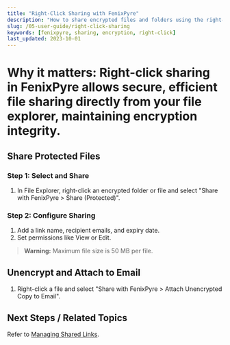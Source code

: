 ```yaml
---
title: "Right-Click Sharing with FenixPyre"
description: "How to share encrypted files and folders using the right-click menu in FenixPyre."
slug: /05-user-guide/right-click-sharing
keywords: [fenixpyre, sharing, encryption, right-click]
last_updated: 2023-10-01
---
```


# Why it matters: Right-click sharing in FenixPyre allows secure, efficient file sharing directly from your file explorer, maintaining encryption integrity.

## Share Protected Files

### Step 1: Select and Share

1. In File Explorer, right-click an encrypted folder or file and select "Share with FenixPyre > Share (Protected)".
   <!-- IMG: ./media/right-click-sharing/share-protected.png | Alt: Right-click share option -->

### Step 2: Configure Sharing

1. Add a link name, recipient emails, and expiry date.
2. Set permissions like View or Edit.

> **Warning:** Maximum file size is 50 MB per file.

## Unencrypt and Attach to Email

1. Right-click a file and select "Share with FenixPyre > Attach Unencrypted Copy to Email".
   <!-- IMG: ./media/right-click-sharing/attach-email.png | Alt: Attach unencrypted option -->

## Next Steps / Related Topics
Refer to [Managing Shared Links](/04-admin-guide/index.md).
